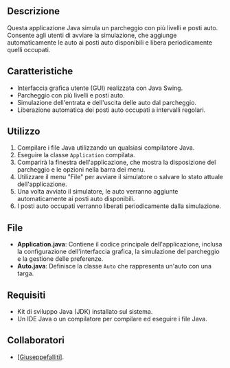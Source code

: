## Descrizione
Questa applicazione Java simula un parcheggio con più livelli e posti auto. Consente agli utenti di avviare la simulazione, che aggiunge automaticamente le auto ai posti auto disponibili e libera periodicamente quelli occupati.

## Caratteristiche
- Interfaccia grafica utente (GUI) realizzata con Java Swing.
- Parcheggio con più livelli e posti auto.
- Simulazione dell'entrata e dell'uscita delle auto dal parcheggio.
- Liberazione automatica dei posti auto occupati a intervalli regolari.

## Utilizzo
1. Compilare i file Java utilizzando un qualsiasi compilatore Java.
2. Eseguire la classe `Application` compilata.
3. Comparirà la finestra dell'applicazione, che mostra la disposizione del parcheggio e le opzioni nella barra dei menu.
4. Utilizzare il menu "File" per avviare il simulatore o salvare lo stato attuale dell'applicazione.
5. Una volta avviato il simulatore, le auto verranno aggiunte automaticamente ai posti auto disponibili.
6. I posti auto occupati verranno liberati periodicamente dalla simulazione.

## File
- **Application.java**: Contiene il codice principale dell'applicazione, inclusa la configurazione dell'interfaccia grafica, la simulazione del parcheggio e la gestione delle preferenze.
- **Auto.java**: Definisce la classe `Auto` che rappresenta un'auto con una targa.

## Requisiti
- Kit di sviluppo Java (JDK) installato sul sistema.
- Un IDE Java o un compilatore per compilare ed eseguire i file Java.

## Collaboratori
- [[Giuseppefalliti](https://github.com/GiuseppeFalliti/)].
